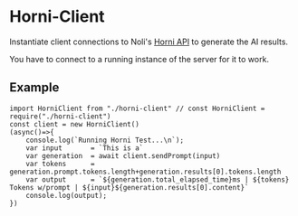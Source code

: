 # Horni-Client

Instantiate client connections to Noli's [Horni API](https://gitlab.com/nolialsea/horni-api) to generate the AI results.

You have to connect to a running instance of the server for it to work.

## Example

	import HorniClient from "./horni-client" // const HorniClient = require("./horni-client")
	const client = new HorniClient()
	(async()=>{
		console.log(`Running Horni Test...\n`);
		var input       = `This is a`
		var generation  = await client.sendPrompt(input)
		var tokens      = generation.prompt.tokens.length+generation.results[0].tokens.length
		var output      = `${generation.total_elapsed_time}ms | ${tokens} Tokens w/prompt | ${input}${generation.results[0].content}`
		console.log(output);
	})
